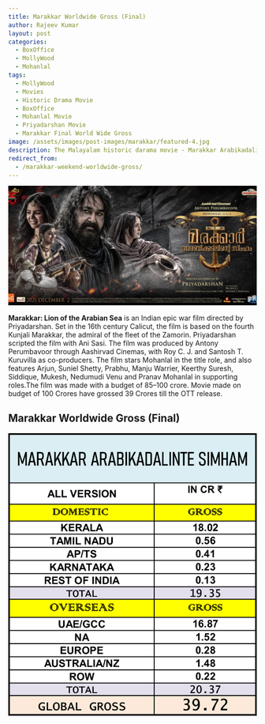 ```yaml
---
title: Marakkar Worldwide Gross (Final)
author: Rajeev Kumar
layout: post
categories:
  - BoxOffice
  - MollyWood
  - Mohanlal
tags:
  - MollyWood
  - Movies
  - Historic Drama Movie
  - BoxOffice
  - Mohanlal Movie
  - Priyadarshan Movie
  - Marakkar Final World Wide Gross
image: /assets/images/post-images/marakkar/featured-4.jpg
description: The Malayalam historic darama movie - Marakkar Arabikadalinte Simham - final gross.
redirect_from:
  - /marakkar-weekend-worldwide-gross/
---
```

![Marakkar arabi kadalinte simham featured image](/assets/images/post-images/marakkar/featured-4.jpg)

**Marakkar: Lion of the Arabian Sea** is an Indian epic war film directed by Priyadarshan. Set in the 16th century Calicut, the film is based on the fourth Kunjali Marakkar, the admiral of the fleet of the Zamorin. Priyadarshan scripted the film with Ani Sasi. The film was produced by Antony Perumbavoor through Aashirvad Cinemas, with Roy C. J. and Santosh T. Kuruvilla as co-producers. The film stars Mohanlal in the title role, and also features Arjun, Suniel Shetty, Prabhu, Manju Warrier, Keerthy Suresh, Siddique, Mukesh, Nedumudi Venu and Pranav Mohanlal in supporting roles.The film was made with a budget of 85–100 crore. 
Movie made on budget of 100 Crores have grossed 39 Crores till the OTT release.

## Marakkar Worldwide Gross (Final)
![Marakkar arabi kadalinte simham final gross](/assets/images/post-images/marakkar/final-gross.png)

